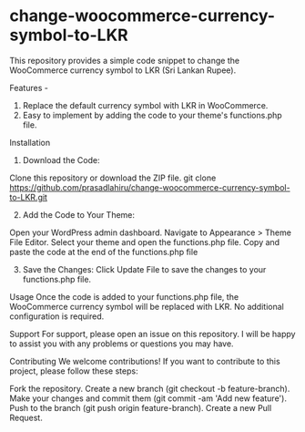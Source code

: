 # change-woocommerce-currency-symbol-to-LKR
This repository provides a simple code snippet to change the WooCommerce currency symbol to LKR (Sri Lankan Rupee).

Features -
1. Replace the default currency symbol with LKR in WooCommerce.
2. Easy to implement by adding the code to your theme's functions.php file.

Installation
1. Download the Code:

Clone this repository or download the ZIP file.
git clone https://github.com/prasadlahiru/change-woocommerce-currency-symbol-to-LKR.git

2. Add the Code to Your Theme:

  Open your WordPress admin dashboard.
  Navigate to Appearance > Theme File Editor.
  Select your theme and open the functions.php file.
  Copy and paste the code at the end of the functions.php file

3. Save the Changes:
Click Update File to save the changes to your functions.php file.

Usage
Once the code is added to your functions.php file, the WooCommerce currency symbol will be replaced with LKR. No additional configuration is required.

Support
For support, please open an issue on this repository. I will be happy to assist you with any problems or questions you may have.

Contributing
We welcome contributions! If you want to contribute to this project, please follow these steps:

Fork the repository.
Create a new branch (git checkout -b feature-branch).
Make your changes and commit them (git commit -am 'Add new feature').
Push to the branch (git push origin feature-branch).
Create a new Pull Request.

